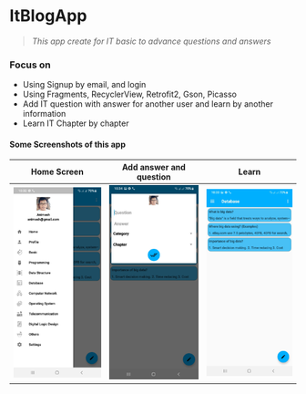 # ItBlogApp
> _This app create for IT basic to advance questions and answers_

### Focus on
* Using Signup by email, and login
* Using Fragments, RecyclerView, Retrofit2, Gson, Picasso
* Add IT question with answer for another user and learn by another information
* Learn IT Chapter by chapter

#### Some Screenshots of this app
 Home Screen                            | Add answer and question                             | Learn                         		                    
:------------------------------------------:|:-------------------------------------------:|:-------------------------------------------:
 <img src="Screenshot1[1].jpg" width="200"> | <img src="Screenshot2[1].jpg" width="200"> | <img src="Screenshot3[1].jpg" width="200"> 
